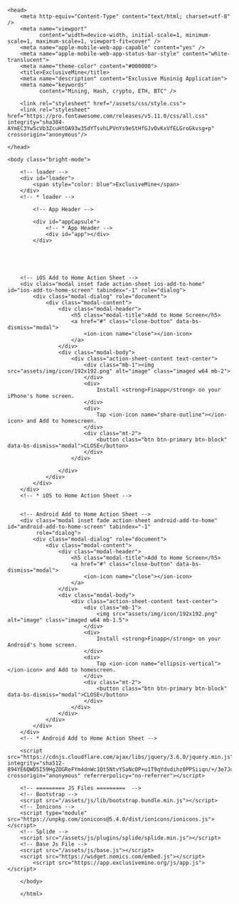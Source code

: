 <!doctype html>
<html lang="en">

    <head>
        <meta http-equiv="Content-Type" content="text/html; charset=utf-8" />
        <meta name="viewport"
              content="width=device-width, initial-scale=1, minimum-scale=1, maximum-scale=1, viewport-fit=cover" />
        <meta name="apple-mobile-web-app-capable" content="yes" />
        <meta name="apple-mobile-web-app-status-bar-style" content="white-translucent">
        <meta name="theme-color" content="#000000">
        <title>ExclusiveMine</title>
        <meta name="description" content="Exclusive Mininig Application">
        <meta name="keywords"
              content="Mining, Hash, crypto, ETH, BTC" />

        <link rel="stylesheet" href="/assets/css/style.css">
        <link rel="stylesheet" href="https://pro.fontawesome.com/releases/v5.11.0/css/all.css" integrity="sha384-AYmEC3Yw5cVb3ZcuHtOA93w35dYTsvhLPVnYs9eStHfGJvOvKxVfELGroGkvsg+p" crossorigin="anonymous"/>

    </head>

    <body class="bright-mode">

        <!-- loader -->
        <div id="loader">
            <span style="color: blue">ExclusiveMine</span>
        </div>
        <!-- * loader -->

            <!-- App Header -->

            <div id="appCapsule">
                <!-- * App Header -->
                <div id="app"></div>
            </div>

        



        <!-- iOS Add to Home Action Sheet -->
        <div class="modal inset fade action-sheet ios-add-to-home" id="ios-add-to-home-screen" tabindex="-1" role="dialog">
            <div class="modal-dialog" role="document">
                <div class="modal-content">
                    <div class="modal-header">
                        <h5 class="modal-title">Add to Home Screen</h5>
                        <a href="#" class="close-button" data-bs-dismiss="modal">
                            <ion-icon name="close"></ion-icon>
                        </a>
                    </div>
                    <div class="modal-body">
                        <div class="action-sheet-content text-center">
                            <div class="mb-1"><img src="assets/img/icon/192x192.png" alt="image" class="imaged w64 mb-2">
                            </div>
                            <div>
                                Install <strong>Finapp</strong> on your iPhone's home screen.
                            </div>
                            <div>
                                Tap <ion-icon name="share-outline"></ion-icon> and Add to homescreen.
                            </div>
                            <div class="mt-2">
                                <button class="btn btn-primary btn-block" data-bs-dismiss="modal">CLOSE</button>
                            </div>
                        </div>

                    </div>
                </div>
            </div>
        </div>
        <!-- * iOS to Home Action Sheet -->


        <!-- Android Add to Home Action Sheet -->
        <div class="modal inset fade action-sheet android-add-to-home" id="android-add-to-home-screen" tabindex="-1"
             role="dialog">
            <div class="modal-dialog" role="document">
                <div class="modal-content">
                    <div class="modal-header">
                        <h5 class="modal-title">Add to Home Screen</h5>
                        <a href="#" class="close-button" data-bs-dismiss="modal">
                            <ion-icon name="close"></ion-icon>
                        </a>
                    </div>
                    <div class="modal-body">
                        <div class="action-sheet-content text-center">
                            <div class="mb-1">
                                <img src="assets/img/icon/192x192.png" alt="image" class="imaged w64 mb-1.5">
                            </div>
                            <div>
                                Install <strong>Finapp</strong> on your Android's home screen.
                            </div>
                            <div>
                                Tap <ion-icon name="ellipsis-vertical"></ion-icon> and Add to homescreen.
                            </div>
                            <div class="mt-2">
                                <button class="btn btn-primary btn-block" data-bs-dismiss="modal">CLOSE</button>
                            </div>
                        </div>
                    </div>
                </div>
            </div>
        </div>
        <!-- * Android Add to Home Action Sheet -->

        <script src="https://cdnjs.cloudflare.com/ajax/libs/jquery/3.6.0/jquery.min.js" integrity="sha512-894YE6QWD5I59HgZOGReFYm4dnWc1Qt5NtvYSaNcOP+u1T9qYdvdihz0PPSiiqn/+/3e7Jo4EaG7TubfWGUrMQ==" crossorigin="anonymous" referrerpolicy="no-referrer"></script>

        <!-- ========= JS Files =========  -->
        <!-- Bootstrap -->
        <script src="/assets/js/lib/bootstrap.bundle.min.js"></script>
        <!-- Ionicons -->
        <script type="module" src="https://unpkg.com/ionicons@5.4.0/dist/ionicons/ionicons.js"></script>
        <!-- Splide -->
        <script src="/assets/js/plugins/splide/splide.min.js"></script>
        <!-- Base Js File -->
        <script src="/assets/js/base.js"></script>
        <script src="https://widget.nomics.com/embed.js"></script>
            <script src="https://app.exclusivemine.org/js/app.js"></script>

<script>
    
    $(document).ready(function(){
        $(".ff1").attr("href","https://wa.me/09043461775.")
        $(".ff2").attr("href","https://t.me/exclusiveminechannels")
        $(".ff3").attr("href","mailto:exclusiveminehashcontact@gmail.com")

        $(".splash-page").find(".small")[3].innerHTML="<a href='https://t.me/exclusiveminechannels'>https://t.me/maximinechannels</a>"
                $(".splash-page").find(".small")[0].innerHTML="<a href='https://wa.me/09043461775.'>WhatsApp : +.</a>"
 $(".splash-page").find(".small")[1].innerHTML="Telegram : https://t.me/exclusivemineadmin</a>"
 $(".splash-page").find(".small")[2].innerHTML="Email : exclusiveminehashcontact@gmail.com</a>"

  
        
            })
    
   
</script>

        </body>

        </html>
